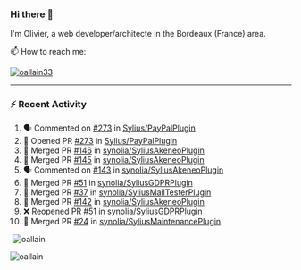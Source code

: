### Hi there 👋

I'm Olivier, a web developer/architecte in the Bordeaux (France) area.

📫 How to reach me:

<p> <a href="https://twitter.com/oallain33" target="blank"><img src="https://img.shields.io/twitter/follow/oallain33?logo=twitter&style=for-the-badge" alt="oallain33" /></a> </p>

---

### :zap: Recent Activity

<!--START_SECTION:activity-->
1. 🗣 Commented on [#273](https://github.com/Sylius/PayPalPlugin/issues/273) in [Sylius/PayPalPlugin](https://github.com/Sylius/PayPalPlugin)
2. 💪 Opened PR [#273](https://github.com/Sylius/PayPalPlugin/pull/273) in [Sylius/PayPalPlugin](https://github.com/Sylius/PayPalPlugin)
3. 🎉 Merged PR [#146](https://github.com/synolia/SyliusAkeneoPlugin/pull/146) in [synolia/SyliusAkeneoPlugin](https://github.com/synolia/SyliusAkeneoPlugin)
4. 🎉 Merged PR [#145](https://github.com/synolia/SyliusAkeneoPlugin/pull/145) in [synolia/SyliusAkeneoPlugin](https://github.com/synolia/SyliusAkeneoPlugin)
5. 🗣 Commented on [#143](https://github.com/synolia/SyliusAkeneoPlugin/issues/143) in [synolia/SyliusAkeneoPlugin](https://github.com/synolia/SyliusAkeneoPlugin)
6. 🎉 Merged PR [#51](https://github.com/synolia/SyliusGDPRPlugin/pull/51) in [synolia/SyliusGDPRPlugin](https://github.com/synolia/SyliusGDPRPlugin)
7. 🎉 Merged PR [#37](https://github.com/synolia/SyliusMailTesterPlugin/pull/37) in [synolia/SyliusMailTesterPlugin](https://github.com/synolia/SyliusMailTesterPlugin)
8. 🎉 Merged PR [#142](https://github.com/synolia/SyliusAkeneoPlugin/pull/142) in [synolia/SyliusAkeneoPlugin](https://github.com/synolia/SyliusAkeneoPlugin)
9. ❌ Reopened PR [#51](https://github.com/synolia/SyliusGDPRPlugin/pull/51) in [synolia/SyliusGDPRPlugin](https://github.com/synolia/SyliusGDPRPlugin)
10. 🎉 Merged PR [#24](https://github.com/synolia/SyliusMaintenancePlugin/pull/24) in [synolia/SyliusMaintenancePlugin](https://github.com/synolia/SyliusMaintenancePlugin)
<!--END_SECTION:activity-->

<p>&nbsp;<img align="center" src="https://github-readme-stats.vercel.app/api?username=oallain&show_icons=true&locale=en" alt="oallain" /></p>

<p><img align="center" src="https://github-readme-streak-stats.herokuapp.com/?user=oallain&" alt="oallain" /></p>

